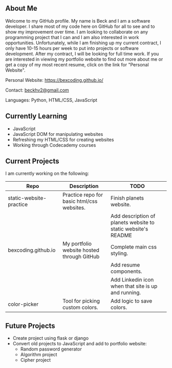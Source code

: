## About Me

Welcome to my GitHub profile. My name is Beck and I am a software developer. I share most of my code here on GitHub for all to see and to show my improvement over time. I am looking to collaborate on any programming project that I can and I am also interested in work opportunities. Unfortunately, while I am finishing up my current contract, I only have 10-15 hours per week to put into projects or software development. After my contract, I will be looking for full time work. If you are interested in viewing my portfolio website to find out more about me or get a copy of my most recent resume, click on the link for "Personal Website".

Personal Website: https://bexcoding.github.io/

Contact: beckhv2@gmail.com

Languages: Python, HTML/CSS, JavaScript

## Currently Learning

- JavaScript
- JavaScript DOM for manipulating websites
- Refreshing my HTML/CSS for creating websites
- Working through Codecademy courses

## Current Projects

I am currently working on the following:

| Repo | Description | TODO |
| --- | --- | --- |
| static-website-practice | Practice repo for basic html/css websites. | Finish planets website. |
| | | Add description of planets website to static website's README |
| bexcoding.github.io | My portfolio website hosted through GitHub | Complete main css styling. |
| | | Add resume components. |
| | | Add Linkedin icon when that site is up and running. |
| color-picker | Tool for picking custom colors. | Add logic to save colors. | 

## Future Projects

- Create project using flask or django
- Convert old projects to JavaScript and add to portfolio website:
  - Random password generator
  - Algorithm project
  - Cipher project
